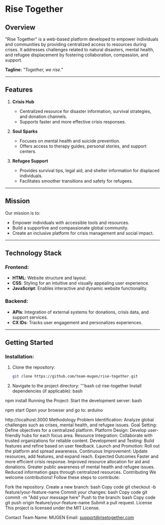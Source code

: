 # **Rise Together**

## **Overview**
"Rise Together" is a web-based platform developed to empower individuals and communities by providing centralized access to resources during crises. It addresses challenges related to natural disasters, mental health, and refugee displacement by fostering collaboration, compassion, and support.

**Tagline:** *"Together, we rise."*

---

## **Features**
1. **Crisis Hub**  
   - Centralized resource for disaster information, survival strategies, and donation channels.  
   - Supports faster and more effective crisis responses.

2. **Soul Sparks**  
   - Focuses on mental health and suicide prevention.  
   - Offers access to therapy guides, personal stories, and support centers.

3. **Refugee Support**  
   - Provides survival tips, legal aid, and shelter information for displaced individuals.  
   - Facilitates smoother transitions and safety for refugees.

---

## **Mission**
Our mission is to:
- Empower individuals with accessible tools and resources.
- Build a supportive and compassionate global community.
- Create an inclusive platform for crisis management and social impact.

---

## **Technology Stack**
### **Frontend:**
- **HTML**: Website structure and layout.
- **CSS**: Styling for an intuitive and visually appealing user experience.
- **JavaScript**: Enables interactive and dynamic website functionality.

### **Backend:**
- **APIs**: Integration of external systems for donations, crisis data, and support services.
- **CX IDs**: Tracks user engagement and personalizes experiences.

---

## **Getting Started**
### **Installation:**
1. Clone the repository:
   ```bash
   git clone https://github.com/team-mugen/rise-together.git
   
2. Navigate to the project directory:
   '''bash
   cd rise-together
Install dependencies (if applicable):
bash

npm install
Running the Project:
Start the development server:
bash

npm start
Open your browser and go to:
arduino

http://localhost:3000
Methodology
Problem Identification: Analyze global challenges such as crises, mental health, and refugee issues.
Goal Setting: Define objectives for a centralized platform.
Platform Design: Develop user-friendly hubs for each focus area.
Resource Integration: Collaborate with trusted organizations for reliable content.
Development and Testing: Build features and refine based on user feedback.
Launch and Promotion: Roll out the platform and spread awareness.
Continuous Improvement: Update resources, add features, and expand reach.
Expected Outcomes
Faster and more efficient crisis response.
Improved resource allocation for aid and donations.
Greater public awareness of mental health and refugee issues.
Reduced information gaps through centralized resources.
Contributing
We welcome contributions! Follow these steps to contribute:

Fork the repository.
Create a new branch:
bash
Copy code
git checkout -b feature/your-feature-name
Commit your changes:
bash
Copy code
git commit -m "Add your message here"
Push to the branch:
bash
Copy code
git push origin feature/your-feature-name
Submit a pull request.
License
This project is licensed under the MIT License.

Contact
Team Name: MUGEN
Email: support@risetogether.com
